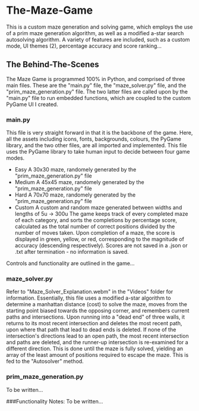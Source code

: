 # The-Maze-Game
This is a custom maze generation and solving game, which employs the use of a prim maze generation algorithm, as well as a modified a-star search autosolving algorithm. A variety of features are included, such as a custom mode, UI themes (2), percentage accuracy and score ranking...

## The Behind-The-Scenes
The Maze Game is programmed 100% in Python, and comprised of three main files. These are the "main.py" file, the "maze_solver.py" file, and the "prim_maze_generation.py" file. The two latter files are called upon by the "main.py" file to run embedded functions, which are coupled to the custom PyGame UI I created. 

### main.py
This file is very straight forward in that it is the backbone of the game. Here, all the assets including icons, fonts, backgrounds, colours, the PyGame library, and the two other files, are all imported and implemented. This file uses the PyGame library to take human input to decide between four game modes.
- Easy
  A 30x30 maze, randomely generated by the "prim_maze_generation.py" file
- Medium
  A 45x45 maze, randomely generated by the "prim_maze_generation.py" file
- Hard
  A 70x70 maze, randomely generated by the "prim_maze_generation.py" file
- Custom
  A custom and random maze generated between widths and lengths of 5u -> 300u
The game keeps track of every completed maze of each category, and sorts the completions by percentage score, calculated as the total number of correct positions divided by the number of moves taken. Upon completion of a maze, the score is displayed in green, yellow, or red, corresponding to the magnitude of accuracy (descending respectively). Scores are not saved in a .json or .txt after termination - no information is saved.

Controls and functionality are outlined in the game...

### maze_solver.py
Refer to "Maze_Solver_Explanation.webm" in the "Videos" folder for information. 
Essentially, this file uses a modified a-star algorithm to determine a manhattan distance (cost) to solve the maze, moves from the starting point biased towards the opposing corner, and remembers current paths and intersections. Upon running into a "dead end" of three walls, it returns to its most recent intersection and deletes the most recent path, upon where that path that lead to dead ends is deleted. If none of the intersection's directions lead to an open path, the most recent intersection and paths are deleted, and the runner-up intersection is re-examined for a different direction. This is done until the maze is fully solved, yielding an array of the least amount of positions required to escape the maze. This is fed to the "Autosolver" method. 

### prim_maze_generation.py
To be written...

###Functionality Notes:
To be written...
